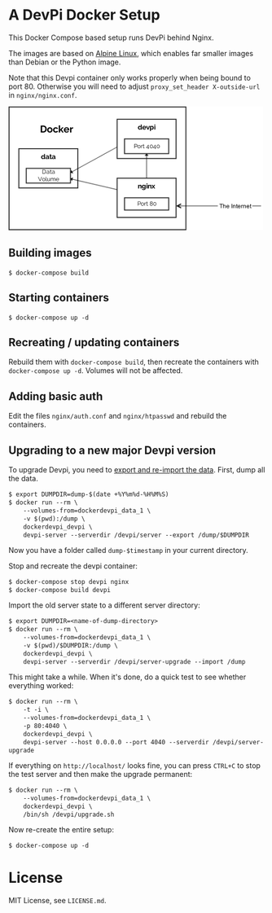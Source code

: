 # A DevPi Docker Setup

This Docker Compose based setup runs DevPi behind Nginx.

The images are based on [Alpine Linux][0], which
enables far smaller images than Debian or the Python image.

Note that this Devpi container only works properly when being bound to port 80.
Otherwise you will need to adjust `proxy_set_header X-outside-url` in
`nginx/nginx.conf`.

![diagram](docker_devpi.png)


## Building images

    $ docker-compose build


## Starting containers

    $ docker-compose up -d


## Recreating / updating containers

Rebuild them with ``docker-compose build``, then recreate the containers with
``docker-compose up -d``. Volumes will not be affected.


## Adding basic auth

Edit the files `nginx/auth.conf` and `nginx/htpasswd` and rebuild the containers.


## Upgrading to a new major Devpi version

To upgrade Devpi, you need to [export and re-import the data][1]. First, dump
all the data.

    $ export DUMPDIR=dump-$(date +%Y%m%d-%H%M%S)
    $ docker run --rm \
        --volumes-from=dockerdevpi_data_1 \
        -v $(pwd):/dump \
        dockerdevpi_devpi \
        devpi-server --serverdir /devpi/server --export /dump/$DUMPDIR

Now you have a folder called `dump-$timestamp` in your current directory.

Stop and recreate the devpi container:

    $ docker-compose stop devpi nginx
    $ docker-compose build devpi

Import the old server state to a different server directory:

    $ export DUMPDIR=<name-of-dump-directory>
    $ docker run --rm \
        --volumes-from=dockerdevpi_data_1 \
        -v $(pwd)/$DUMPDIR:/dump \
        dockerdevpi_devpi \
        devpi-server --serverdir /devpi/server-upgrade --import /dump

This might take a while. When it's done, do a quick test to see whether
everything worked:

    $ docker run --rm \
        -t -i \
        --volumes-from=dockerdevpi_data_1 \
        -p 80:4040 \
        dockerdevpi_devpi \
        devpi-server --host 0.0.0.0 --port 4040 --serverdir /devpi/server-upgrade

If everything on `http://localhost/` looks fine, you can press `CTRL+C` to
stop the test server and then make the upgrade permanent:

    $ docker run --rm \
        --volumes-from=dockerdevpi_data_1 \
        dockerdevpi_devpi \
        /bin/sh /devpi/upgrade.sh
    
Now re-create the entire setup:

    $ docker-compose up -d


# License

MIT License, see `LICENSE.md`.


[0]: https://hub.docker.com/_/alpine/
[1]: http://doc.devpi.net/latest/quickstart-server.html#versioning-exporting-and-importing-server-state
